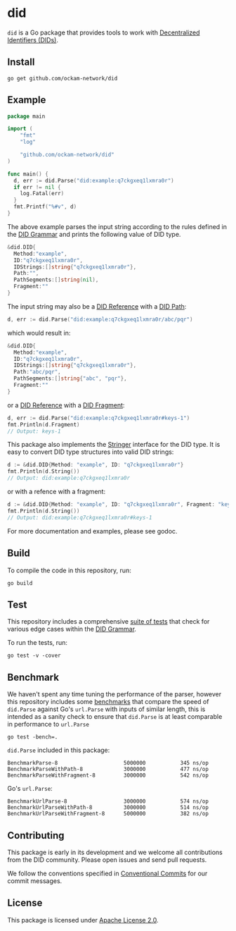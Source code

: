 # did

`did` is a Go package that provides tools to work with
[Decentralized Identifiers (DIDs)](https://w3c-ccg.github.io/did-spec).

## Install

```
go get github.com/ockam-network/did
```

## Example

```go
package main

import (
	"fmt"
	"log"

	"github.com/ockam-network/did"
)

func main() {
  d, err := did.Parse("did:example:q7ckgxeq1lxmra0r")
  if err != nil {
    log.Fatal(err)
  }
  fmt.Printf("%#v", d)
}
```

The above example parses the input string according to the rules defined in the [DID Grammar](did.abnf) and prints the
following value of DID type.

```go
&did.DID{
  Method:"example",
  ID:"q7ckgxeq1lxmra0r",
  IDStrings:[]string{"q7ckgxeq1lxmra0r"},
  Path:"",
  PathSegments:[]string(nil),
  Fragment:""
}
```

The input string may also be a [DID Reference](https://w3c-ccg.github.io/did-spec/#dfn-did-reference) with a
[DID Path](https://w3c-ccg.github.io/did-spec/#dfn-did-path):

```go
d, err := did.Parse("did:example:q7ckgxeq1lxmra0r/abc/pqr")
```

which would result in:

```go
&did.DID{
  Method:"example",
  ID:"q7ckgxeq1lxmra0r",
  IDStrings:[]string{"q7ckgxeq1lxmra0r"},
  Path:"abc/pqr",
  PathSegments:[]string{"abc", "pqr"},
  Fragment:""
}
```

or a [DID Reference](https://w3c-ccg.github.io/did-spec/#dfn-did-reference) with a
[DID Fragment](https://w3c-ccg.github.io/did-spec/#dfn-did-fragment):

```go
d, err := did.Parse("did:example:q7ckgxeq1lxmra0r#keys-1")
fmt.Println(d.Fragment)
// Output: keys-1
```

This package also implements the [Stringer](https://golang.org/pkg/fmt/#Stringer) interface for the DID type. It is
easy to convert DID type structures into valid DID strings:

```go
d := &did.DID{Method: "example", ID: "q7ckgxeq1lxmra0r"}
fmt.Println(d.String())
// Output: did:example:q7ckgxeq1lxmra0r
```

or with a refence with a fragment:

```go
d := &did.DID{Method: "example", ID: "q7ckgxeq1lxmra0r", Fragment: "keys-1"}
fmt.Println(d.String())
// Output: did:example:q7ckgxeq1lxmra0r#keys-1
```

For more documentation and examples, please see godoc.

## Build

To compile the code in this repository, run:

```
go build
```

## Test

This repository includes a comprehensive [suite of tests](did_test.go) that check for various edge cases within
the [DID Grammar](did.abnf).

To run the tests, run:

```
go test -v -cover
```

## Benchmark

We haven't spent any time tuning the performance of the parser, however this repository includes some
[benchmarks](benchmark_test.go) that compare the speed of `did.Parse` against Go's `url.Parse` with inputs
of similar length, this is intended as a sanity check to ensure that `did.Parse` is at least comparable in performance
to `url.Parse`

```
go test -bench=.
```

`did.Parse` included in this package:

```
BenchmarkParse-8                  	 5000000	       345 ns/op
BenchmarkParseWithPath-8          	 3000000	       477 ns/op
BenchmarkParseWithFragment-8      	 3000000	       542 ns/op
```

Go's `url.Parse`:

```
BenchmarkUrlParse-8               	 3000000	       574 ns/op
BenchmarkUrlParseWithPath-8       	 3000000	       514 ns/op
BenchmarkUrlParseWithFragment-8   	 5000000	       382 ns/op
```

## Contributing

This package is early in its development and we welcome all contributions from the DID community. Please open issues
and send pull requests.

We follow the conventions specified in [Conventional Commits](https://www.conventionalcommits.org/) for our commit
messages.

## License

This package is licensed under [Apache License 2.0](LICENSE).
